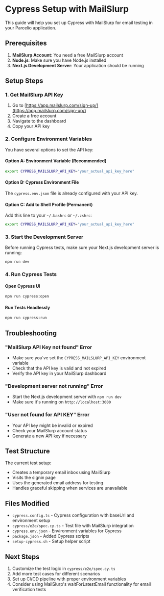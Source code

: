 # Cypress Setup with MailSlurp

This guide will help you set up Cypress with MailSlurp for email testing in your Parcelio application.

## Prerequisites

1. **MailSlurp Account**: You need a free MailSlurp account
2. **Node.js**: Make sure you have Node.js installed
3. **Next.js Development Server**: Your application should be running

## Setup Steps

### 1. Get MailSlurp API Key

1. Go to [https://app.mailslurp.com/sign-up/](https://app.mailslurp.com/sign-up/)
2. Create a free account
3. Navigate to the dashboard
4. Copy your API key

### 2. Configure Environment Variables

You have several options to set the API key:

#### Option A: Environment Variable (Recommended)
```bash
export CYPRESS_MAILSLURP_API_KEY="your_actual_api_key_here"
```

#### Option B: Cypress Environment File
The `cypress.env.json` file is already configured with your API key.

#### Option C: Add to Shell Profile (Permanent)
Add this line to your `~/.bashrc` or `~/.zshrc`:
```bash
export CYPRESS_MAILSLURP_API_KEY="your_actual_api_key_here"
```

### 3. Start the Development Server

Before running Cypress tests, make sure your Next.js development server is running:

```bash
npm run dev
```

### 4. Run Cypress Tests

#### Open Cypress UI
```bash
npm run cypress:open
```

#### Run Tests Headlessly
```bash
npm run cypress:run
```

## Troubleshooting

### "MailSlurp API Key not found" Error
- Make sure you've set the `CYPRESS_MAILSLURP_API_KEY` environment variable
- Check that the API key is valid and not expired
- Verify the API key in your MailSlurp dashboard

### "Development server not running" Error
- Start the Next.js development server with `npm run dev`
- Make sure it's running on `http://localhost:3000`

### "User not found for API KEY" Error
- Your API key might be invalid or expired
- Check your MailSlurp account status
- Generate a new API key if necessary

## Test Structure

The current test setup:
- Creates a temporary email inbox using MailSlurp
- Visits the signin page
- Uses the generated email address for testing
- Handles graceful skipping when services are unavailable

## Files Modified

- `cypress.config.ts` - Cypress configuration with baseUrl and environment setup
- `cypress/e2e/spec.cy.ts` - Test file with MailSlurp integration
- `cypress.env.json` - Environment variables for Cypress
- `package.json` - Added Cypress scripts
- `setup-cypress.sh` - Setup helper script

## Next Steps

1. Customize the test logic in `cypress/e2e/spec.cy.ts`
2. Add more test cases for different scenarios
3. Set up CI/CD pipeline with proper environment variables
4. Consider using MailSlurp's waitForLatestEmail functionality for email verification tests 